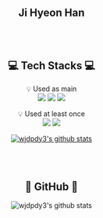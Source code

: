 <!--
**wjdpdy3/wjdpdy3** is a ✨ _special_ ✨ repository because its `README.md` (this file) appears on your GitHub profile.

Here are some ideas to get you started:

- 🔭 I’m currently working on ...
- 🌱 I’m currently learning ...
- 👯 I’m looking to collaborate on ...
- 🤔 I’m looking for help with ...
- 💬 Ask me about ...
- 📫 How to reach me: ...
- 😄 Pronouns: ...
- ⚡ Fun fact: ...
-->
<div align="center">
  
  ## Ji Hyeon Han 

  <br><br>
  ## :computer: Tech Stacks :computer:

  :bulb: Used as main <br/>
  <a href="https://spring.io/projects/spring-boot" target="_blank"><img src="https://img.shields.io/badge/Spring Boot-6DB33F?style=flat-square&logo=Spring Boot&logoColor=white"/></a>
  <a href="https://namu.wiki/w/Java" target="_blank"><img src="https://img.shields.io/badge/Java-4B4B77?style=flat-square&logo=Java&logoColor=white"/></a>
  <a href="https://www.python.org/" target="_blank"><img src="https://img.shields.io/badge/Python-3776AB?style=flat-square&logo=Python&logoColor=white"/></a>

  :bulb: Used at least once <br/>
  <a href="https://namu.wiki/w/C%EC%96%B8%EC%96%B4" target="_blank"><img src="https://img.shields.io/badge/C-A8B9CC?style=flat-square&logo=C&logoColor=white"/></a>
  <a href="https://ko.wikipedia.org/wiki/C%2B%2B" target="_blank"><img src="https://img.shields.io/badge/C++-A8B9CC?style=flat-square&logo=C++&logoColor=white"/></a> <br>
  
   [![wjdpdy3's github stats](https://github-readme-stats.vercel.app/api/top-langs/?username=wjdpdy3&show_icons=true&hide_border=true&title_color=004386&icon_color=004386&layout=compact)](https://github.com/wjdpdy3)
   
  <br><br>
  ## :rocket: GitHub :rocket:
  ![wjdpdy3's github stats](https://github-readme-stats.vercel.app/api?username=wjdpdy3&show_icons=true)
 

</div>
